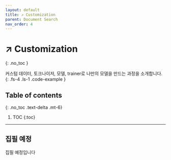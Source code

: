 ```yaml
---
layout: default
title: ↗️ Customization
parent: Document Search
nav_order: 4
---
```


# ↗️ Customization
{: .no_toc }

커스텀 데이터, 토크나이저, 모델, trainer로 나만의 모델을 만드는 과정을 소개합니다.
{: .fs-4 .ls-1 .code-example }

## Table of contents
{: .no_toc .text-delta .mt-6}

1. TOC
{:toc}

---

## 집필 예정

집필 예정입니다
